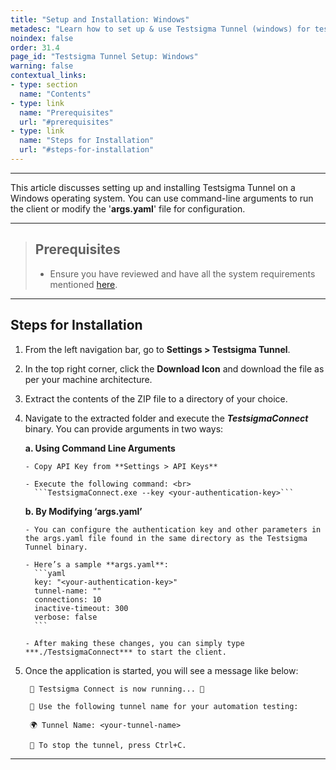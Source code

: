 ```yaml
---
title: "Setup and Installation: Windows"
metadesc: "Learn how to set up & use Testsigma Tunnel (windows) for testing of locally hosted applications across real browsers, bypassing firewalls & proxy restrictions."
noindex: false
order: 31.4
page_id: "Testsigma Tunnel Setup: Windows"
warning: false
contextual_links:
- type: section
  name: "Contents"
- type: link
  name: "Prerequisites"
  url: "#prerequisites"
- type: link
  name: "Steps for Installation"
  url: "#steps-for-installation"
---
```


---

This article discusses setting up and installing Testsigma Tunnel on a Windows operating system. You can use command-line arguments to run the client or modify the '**args.yaml**' file for configuration.

---

> ## **Prerequisites**
> 
> - Ensure you have reviewed and have all the system requirements mentioned [here](https://testsigma.com/docs/testsigma-tunnel/key-components/).

---

## **Steps for Installation**

1. From the left navigation bar, go to **Settings > Testsigma Tunnel**. 

2. In the top right corner, click the **Download Icon** and download the file as per your machine architecture. 

3. Extract the contents of the ZIP file to a directory of your choice.

4. Navigate to the extracted folder and execute the ***TestsigmaConnect*** binary. You can provide arguments in two ways:

    **a. Using Command Line Arguments**
       
       - Copy API Key from **Settings > API Keys** 
       
       - Execute the following command: <br>
         ```TestsigmaConnect.exe --key <your-authentication-key>```

    **b. By Modifying ‘args.yaml’**
       
       - You can configure the authentication key and other parameters in the args.yaml file found in the same directory as the Testsigma Tunnel binary.  
       
       - Here’s a sample **args.yaml**:
         ```yaml
         key: "<your-authentication-key>"
         tunnel-name: ""
         connections: 10
         inactive-timeout: 300
         verbose: false
         ```
         
       - After making these changes, you can simply type ***./TestsigmaConnect*** to start the client.

5. Once the application is started, you will see a message like below:

   ```
    🚀 Testsigma Connect is now running... 🚀

    🔑 Use the following tunnel name for your automation testing:
   
    🌍 Tunnel Name: <your-tunnel-name>
   
    🛑 To stop the tunnel, press Ctrl+C.
   ```

---